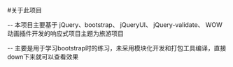 #关于此项目

   -- 本项目主要基于 jQuery、bootstrap、 jQueryUI、 jQuery-validate、 WOW动画插件开发的响应式项目主题为旅游项目

   -- 主要是用于学习bootstrap时的练习，未采用模块化开发和打包工具编译，直接down下来就可以查看效果